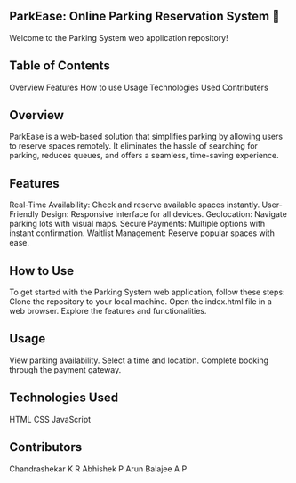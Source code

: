 ParkEase: Online Parking Reservation System 🚗
---------------------------------------------------------------------------------------------------------------------------------
Welcome to the Parking System web application repository!

Table of Contents
----------------------
Overview
Features
How to use
Usage
Technologies Used
Contributers

Overview
---------------------
ParkEase is a web-based solution that simplifies parking by allowing users to reserve spaces remotely. It eliminates the hassle of searching for parking, reduces queues, and offers a seamless, time-saving experience.

Features
------------
Real-Time Availability: Check and reserve available spaces instantly.
User-Friendly Design: Responsive interface for all devices.
Geolocation: Navigate parking lots with visual maps.
Secure Payments: Multiple options with instant confirmation.
Waitlist Management: Reserve popular spaces with ease.

How to Use
-----------------------------------------------------------------------------
To get started with the Parking System web application, follow these steps:
Clone the repository to your local machine.
Open the index.html file in a web browser.
Explore the features and functionalities.

Usage
---------------------------------------------------------------------------------------------------------------
View parking availability.
Select a time and location.
Complete booking through the payment gateway.

Technologies Used
--------------------
HTML
CSS
JavaScript

Contributors
---------------------
Chandrashekar K R
Abhishek P
Arun Balajee A P

